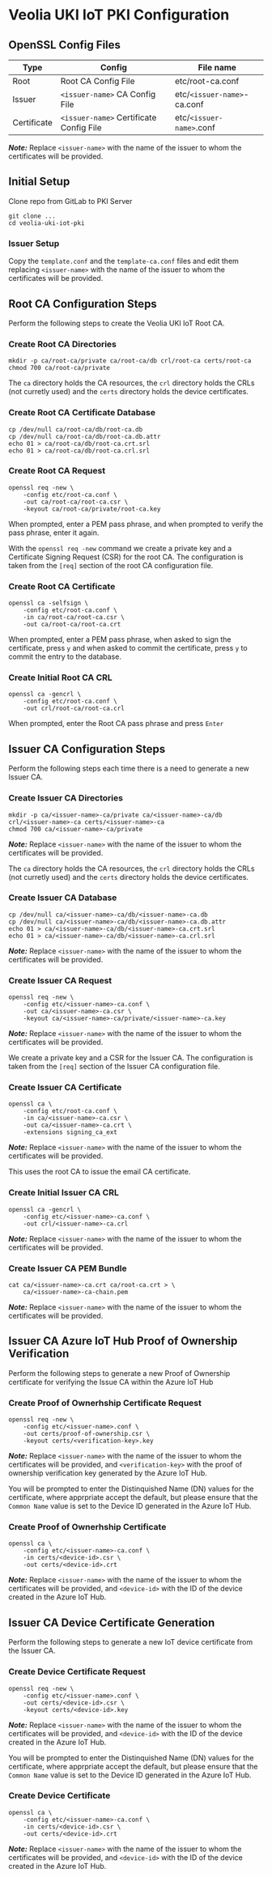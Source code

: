 # Veolia UKI IoT PKI Configuration

## OpenSSL Config Files

| Type | Config | File name |
| --- | --- | --- |
| Root | Root CA Config File | etc/root-ca.conf |
| Issuer | `<issuer-name>` CA Config File | etc/`<issuer-name>`-ca.conf |
| Certificate | `<issuer-name>` Certificate Config File | etc/`<issuer-name>`.conf |

**_Note:_** Replace `<issuer-name>` with the name of the issuer to whom the certificates will be provided.

## Initial Setup

Clone repo from GitLab to PKI Server
```
git clone ...
cd veolia-uki-iot-pki
```

### Issuer Setup

Copy the `template.conf` and the `template-ca.conf` files and edit them replacing `<issuer-name>` with the name of the issuer to whom the certificates will be provided.


## Root CA Configuration Steps

Perform the following steps to create the Veolia UKI IoT Root CA.

### Create Root CA Directories
```
mkdir -p ca/root-ca/private ca/root-ca/db crl/root-ca certs/root-ca
chmod 700 ca/root-ca/private
```

The `ca` directory holds the CA resources, the `crl` directory holds the CRLs (not curretly used) and the `certs` directory holds the device certificates.

### Create Root CA Certificate Database
```
cp /dev/null ca/root-ca/db/root-ca.db
cp /dev/null ca/root-ca/db/root-ca.db.attr
echo 01 > ca/root-ca/db/root-ca.crt.srl
echo 01 > ca/root-ca/db/root-ca.crl.srl
```

### Create Root CA Request
```
openssl req -new \
    -config etc/root-ca.conf \
    -out ca/root-ca/root-ca.csr \
    -keyout ca/root-ca/private/root-ca.key
```
When prompted, enter a PEM pass phrase, and when prompted to verify the pass phrase, enter it again.

With the `openssl req -new` command we create a private key and a Certificate Signing Request (CSR) for the root CA. The configuration is taken from the `[req]` section of the root CA configuration file.

### Create Root CA Certificate
```
openssl ca -selfsign \
    -config etc/root-ca.conf \
    -in ca/root-ca/root-ca.csr \
    -out ca/root-ca/root-ca.crt
```
When prompted, enter a PEM pass phrase, when asked to sign the certificate, press `y` and when asked to commit the certificate, press `y` to commit the entry to the database.

### Create Initial Root CA CRL
```
openssl ca -gencrl \
    -config etc/root-ca.conf \
    -out crl/root-ca/root-ca.crl
```
When prompted, enter the Root CA pass phrase and press `Enter`

## Issuer CA Configuration Steps

Perform the following steps each time there is a need to generate a new Issuer CA.

### Create Issuer CA Directories
```
mkdir -p ca/<issuer-name>-ca/private ca/<issuer-name>-ca/db crl/<issuer-name>-ca certs/<issuer-name>-ca
chmod 700 ca/<issuer-name>-ca/private
```
**_Note:_** Replace `<issuer-name>` with the name of the issuer to whom the certificates will be provided.

The `ca` directory holds the CA resources, the `crl` directory holds the CRLs (not curretly used) and the `certs` directory holds the device certificates.

### Create Issuer CA Database
```
cp /dev/null ca/<issuer-name>-ca/db/<issuer-name>-ca.db
cp /dev/null ca/<issuer-name>-ca/db/<issuer-name>-ca.db.attr
echo 01 > ca/<issuer-name>-ca/db/<issuer-name>-ca.crt.srl
echo 01 > ca/<issuer-name>-ca/db/<issuer-name>-ca.crl.srl
```
**_Note:_** Replace `<issuer-name>` with the name of the issuer to whom the certificates will be provided.

### Create Issuer CA Request
```
openssl req -new \
    -config etc/<issuer-name>-ca.conf \
    -out ca/<issuer-name>-ca.csr \
    -keyout ca/<issuer-name>-ca/private/<issuer-name>-ca.key
```
**_Note:_** Replace `<issuer-name>` with the name of the issuer to whom the certificates will be provided.

We create a private key and a CSR for the Issuer CA. The configuration is taken from the `[req]` section of the Issuer CA configuration file.

### Create Issuer CA Certificate
```
openssl ca \
    -config etc/root-ca.conf \
    -in ca/<issuer-name>-ca.csr \
    -out ca/<issuer-name>-ca.crt \
    -extensions signing_ca_ext
```
**_Note:_** Replace `<issuer-name>` with the name of the issuer to whom the certificates will be provided.

This uses the root CA to issue the email CA certificate.

### Create Initial Issuer CA CRL
```
openssl ca -gencrl \
    -config etc/<issuer-name>-ca.conf \
    -out crl/<issuer-name>-ca.crl
```
**_Note:_** Replace `<issuer-name>` with the name of the issuer to whom the certificates will be provided.

### Create Issuer CA PEM Bundle
```
cat ca/<issuer-name>-ca.crt ca/root-ca.crt > \
    ca/<issuer-name>-ca-chain.pem
```
**_Note:_** Replace `<issuer-name>` with the name of the issuer to whom the certificates will be provided.

## Issuer CA Azure IoT Hub Proof of Ownership Verification
Perform the following steps to generate a new Proof of Ownership certificate for verifying the Issue CA within the Azure IoT Hub

### Create Proof of Ownerhship Certificate Request
```
openssl req -new \
    -config etc/<issuer-name>.conf \
    -out certs/proof-of-ownership.csr \
    -keyout certs/<verification-key>.key
```
**_Note:_** Replace `<issuer-name>` with the name of the issuer to whom the certificates will be provided, and `<verification-key>` with the proof of ownership verification key generated by the Azure IoT Hub.

You will be prompted to enter the Distinquished Name (DN) values for the certificate, where apprpriate accept the default, but please ensure that the `Common Name` value is set to the Device ID generated in the Azure IoT Hub.

### Create Proof of Ownerhship Certificate
```
openssl ca \
    -config etc/<issuer-name>-ca.conf \
    -in certs/<device-id>.csr \
    -out certs/<device-id>.crt
```
**_Note:_** Replace `<issuer-name>` with the name of the issuer to whom the certificates will be provided, and `<device-id>` with the ID of the device created in the Azure IoT Hub. 


## Issuer CA Device Certificate Generation

Perform the following steps to generate a new IoT device certificate from the Issuer CA.

### Create Device Certificate Request
```
openssl req -new \
    -config etc/<issuer-name>.conf \
    -out certs/<device-id>.csr \
    -keyout certs/<device-id>.key
```
**_Note:_** Replace `<issuer-name>` with the name of the issuer to whom the certificates will be provided, and `<device-id>` with the ID of the device created in the Azure IoT Hub.

You will be prompted to enter the Distinquished Name (DN) values for the certificate, where apprpriate accept the default, but please ensure that the `Common Name` value is set to the Device ID generated in the Azure IoT Hub.

### Create Device Certificate
```
openssl ca \
    -config etc/<issuer-name>-ca.conf \
    -in certs/<device-id>.csr \
    -out certs/<device-id>.crt
```
**_Note:_** Replace `<issuer-name>` with the name of the issuer to whom the certificates will be provided, and `<device-id>` with the ID of the device created in the Azure IoT Hub.
